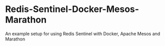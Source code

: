# Redis-Sentinel-Docker-Mesos-Marathon

An example setup for using Redis Sentinel with Docker, Apache Mesos and Marathon